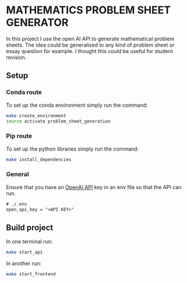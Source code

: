 # MATHEMATICS PROBLEM SHEET GENERATOR

In this project I use the open AI API to generate mathematical problem sheets. The idea could be generalised to any kind of problem sheet or essay question for example. I thought this could be useful for student revision.

## Setup

### Conda route

To set up the conda environment simply run the command:

```sh
make create_environment
source activate problem_sheet_generation
```

### Pip route

To set up the python libraries simply run the command:

```sh
make install_dependencies
```

### General

Ensure that you have an [OpenAI API](https://platform.openai.com/account/api-keys) key in an env file so that the API can run.

```txt
# ./.env
open_api_key = "<API KEY>"
```


## Build project

In one terminal run:

```sh
make start_api
```

In another run:

```sh
make start_frontend
```